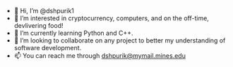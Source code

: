- 👋 Hi, I’m @dshpurik1
- 👀 I’m interested in cryptocurrency, computers, and on the off-time, devlivering food!
- 🌱 I’m currently learning Python and C++.
- 💞️ I’m looking to collaborate on any project to better my understanding of software development.
- 📫 You can reach me through dshpurik@mymail.mines.edu
